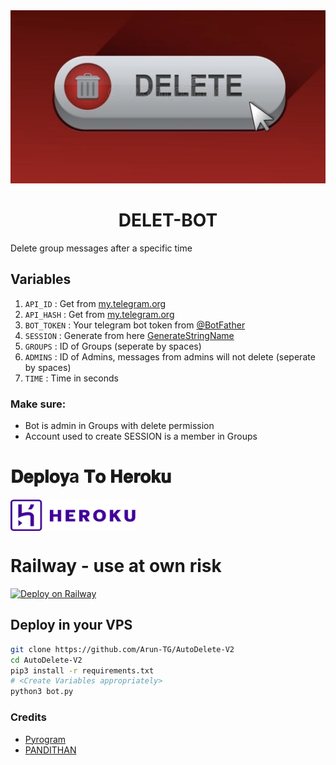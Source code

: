 
  <img src="https://github.com/PANDITHAN/auto-delete_msg/blob/main/Logo/9D4C6ECD-D04D-409D-B711-B10EAB40BC9F.jpeg" alt="Evil-inside Logo">
</p>
<h1 align="center">
  <b>DELET-BOT</b>
</h1>

Delete group messages after a specific time

## Variables
1. `API_ID` : Get from [my.telegram.org](https://my.telegram.org/)
2. `API_HASH` : Get from [my.telegram.org](https://my.telegram.org)
3. `BOT_TOKEN` : Your telegram bot token from [@BotFather](https://t.me/BotFather)
4. `SESSION` : Generate from here [GenerateStringName](https://replit.com/@PANDITHAN/getStringName)
5. `GROUPS` : ID of Groups (seperate by spaces)
6. `ADMINS` : ID of Admins, messages from admins will not delete (seperate by spaces)
7. `TIME` : Time in seconds

### Make sure:
- Bot is admin in Groups with delete permission
- Account used to create SESSION is a member in Groups

# 𝐃𝐞𝐩𝐥𝐨𝐲a 𝐓𝐨 𝐇𝐞𝐫𝐨𝐤𝐮
<a href="https://heroku.com/deploy?template=https://github.com/PANDITHAN/auto-delete_msg"><img src="https://github.com/PANDITHAN/auto-delete_msg/blob/main/Logo/565048BC-5F3D-4430-A05A-BC03E96729D4.png" alt="PANDITHAN" border="0" height="50" width="200" align="center" /></a>

# Railway - use at own risk
 [![Deploy on Railway](https://railway.app/button.svg)](https://railway.app/new/template/FtddV8)

## Deploy in your VPS

```sh
git clone https://github.com/Arun-TG/AutoDelete-V2
cd AutoDelete-V2
pip3 install -r requirements.txt
# <Create Variables appropriately>
python3 bot.py
```

### Credits
- [Pyrogram](https://github.com/pyrogram/pyrogram)
- [PANDITHAN](https://t.me/PANDITHAN_SIR)

